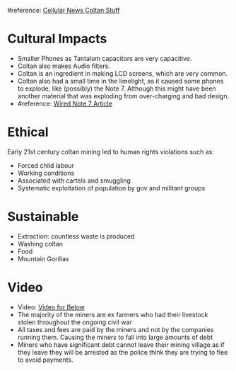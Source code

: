 #reference: [Cellular News Coltan Stuff](https://cellularnews.com/mobile-phone/coltan/)
# Cultural Impacts
 - Smaller Phones as Tantalum capacitors are very capacitive.
 - Coltan also makes Audio filters.
 - Coltan is an ingredient in making LCD screens, which are very common.
 - Coltan also had a small time in the limelight, as it caused some phones to explode, like (possibly) the Note 7. Although this might have been another material that was exploding from over-charging and bad design.
  - #reference: [Wired Note 7 Article](https://www.wired.com/2017/01/why-the-samsung-galaxy-note-7-kept-exploding/)

# Ethical
Early 21st century coltan mining led to human rights violations such as:
 - Forced child labour
 - Working conditions
 - Associated with cartels and smuggling
 - Systematic exploitation of population by gov and militant groups

# Sustainable
 - Extraction: countless waste is produced
 - Washing coltan
 - Food
 - Mountain Gorillas

# Video
 - Video: [Video for Below](https://www.youtube.com/watch?v=fPIB17PE2vM)
 - The majority of the miners are ex farmers who had their livestock stolen throughout the ongoing civil war
 - All taxes and fees are paid by the miners and not by the companies running them. Causing the miners to fall into large amounts of debt
 - Miners who have significant debt cannot leave their mining village as if they leave they will be arrested as the police think they are trying to flee to avoid payments.